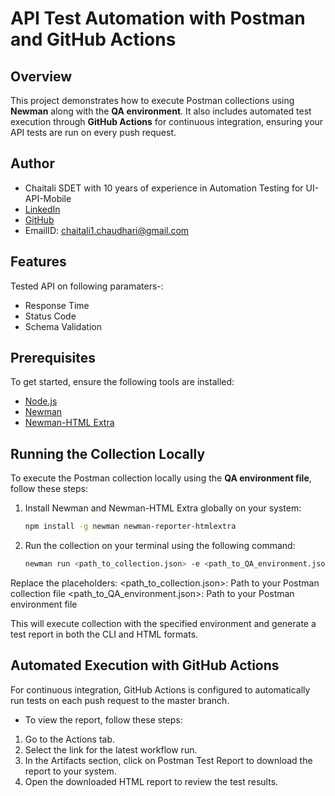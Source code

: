 # API Test Automation with Postman and GitHub Actions

## Overview

This project demonstrates how to execute Postman collections using **Newman** along with the **QA environment**. It also includes automated test execution through **GitHub Actions** for continuous integration, ensuring your API tests are run on every push request.

## Author

- Chaitali SDET with 10 years of experience in Automation Testing for UI-API-Mobile
- [LinkedIn](https://www.linkedin.com/in/chaitali-chaudhari-a2b850177/)
- [GitHub](https://github.com/cchaudhari295)
- EmailID: chaitali1.chaudhari@gmail.com
  
## Features

Tested API on following paramaters-:
- Response Time
- Status Code
- Schema Validation
  
## Prerequisites

To get started, ensure the following tools are installed:

- [Node.js](https://nodejs.org/)
- [Newman](https://www.npmjs.com/package/newman)
- [Newman-HTML Extra](https://www.npmjs.com/package/newman-reporter-htmlextra)

## Running the Collection Locally

To execute the Postman collection locally using the **QA environment file**, follow these steps:

1. Install Newman and Newman-HTML Extra globally on your system:

   ```bash
   npm install -g newman newman-reporter-htmlextra

2. Run the collection on your terminal using the following command:

   ```bash
   newman run <path_to_collection.json> -e <path_to_QA_environment.json> --reporters cli,htmlextra

Replace the placeholders:
  <path_to_collection.json>: Path to your Postman collection file
  <path_to_QA_environment.json>: Path to your Postman environment file

 This will execute collection with the specified environment and generate a test report in both the CLI and HTML formats.

## Automated Execution with GitHub Actions

For continuous integration, GitHub Actions is configured to automatically run tests on each push request to the master branch.
- To view the report, follow these steps:
1. Go to the Actions tab.
2. Select the link for the latest workflow run.
3. In the Artifacts section, click on Postman Test Report to download the report to your system.
4. Open the downloaded HTML report to review the test results.
